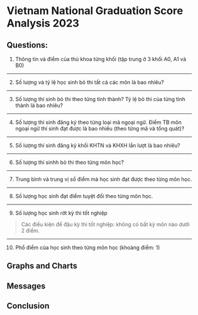 # Vietnam National Graduation Score Analysis 2023 
## Questions:
1. Thông tin và điểm của thủ khoa từng khối (tập trung ở 3 khối A0, A1 và B0)
---
2. Số lượng và tỷ lệ học sinh bỏ thi tất cả các môn là bao nhiêu?
---
3. Số lượng thí sinh bỏ thi theo từng tỉnh thành? Tỷ lệ bỏ thi của từng tỉnh thành là bao nhiêu?
---
4. Số lượng thí sinh đăng ký theo từng loại mã ngoại ngữ. Điểm TB môn ngoại ngữ thí sinh đạt được là bao nhiêu (theo từng mã và tổng quát)?
---
5. Số lượng thí sinh đăng ký khối KHTN và KHXH lần lượt là bao nhiêu? 
---
6. Số lượng thí sinhh bỏ thi theo từng môn học?
---
7. Trung bình và trung vị số điểm mà học sinh đạt được theo từng môn học.
---
8. Số lượng học sinh đạt điểm tuyệt đối theo từng môn học.
---
9. Số lượng học sinh rớt kỳ thi tốt nghiệp 
  > Các điều kiện để đậu kỳ thi tốt nghiệp: không có bất kỳ môn nào dưới 2 điểm.
---
10. Phổ điểm của học sinh theo từng môn học (khoảng điểm: 1)

## Graphs and Charts

## Messages

## Conclusion
